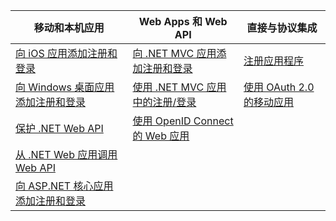 | 移动和本机应用 | Web Apps 和 Web API | 直接与协议集成 |
| --- | --- | --- |
| [向 iOS 应用添加注册和登录](../articles/active-directory-b2c/active-directory-b2c-devquickstarts-ios.md) |[向 .NET MVC 应用添加注册和登录](../articles/active-directory-b2c/active-directory-b2c-devquickstarts-web-dotnet.md) |[注册应用程序](../articles/active-directory-b2c/active-directory-b2c-app-registration.md) |
| [向 Windows 桌面应用添加注册和登录](../articles/active-directory-b2c/active-directory-b2c-devquickstarts-native-dotnet.md) |[使用 .NET MVC 应用中的注册/登录](../articles/active-directory-b2c/active-directory-b2c-devquickstarts-web-dotnet-susi.md) |[使用 OAuth 2.0 的移动应用](../articles/active-directory-b2c/active-directory-b2c-reference-oauth-code.md) |
| [保护 .NET Web API](../articles/active-directory-b2c/active-directory-b2c-devquickstarts-api-dotnet.md) |[使用 OpenID Connect 的 Web 应用](../articles/active-directory-b2c/active-directory-b2c-reference-oidc.md) | |
| [从 .NET Web 应用调用 Web API](../articles/active-directory-b2c/active-directory-b2c-devquickstarts-web-api-dotnet.md) | | |
| [向 ASP.NET 核心应用添加注册和登录](https://github.com/azure-samples/active-directory-dotnet-webapp-openidconnect-aspnetcore-b2c) | | |



<!--HONumber=Nov16_HO2-->


